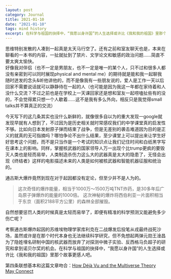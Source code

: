 ```yaml
---
layout: post
category: Journal
title: 2021-01-10
date: "2021-01-10"
tags: mind history
excerpt: 在科学与祖国的抉择中，“我愿以身许国”的人生选择或许比《我和我的祖国》里那个故事更感人吧。
---
```


思维特别发散的人凑到一起真是太天马行空了。还有之前和室友聊天也是，本来在聊看的一本书的内容，一扯就扯到了禁片、文学论文和敏感的政治问题……简直不要太爽太愉快。  
好像我对伴侣（也不一定是男朋友，也不一定是唯一的某个人，只不过和很多人都没有亲密到可以同时展现physical and mental me）的期待就是能和我一起聊我随时迸发的念头&听他讲他的，而不是像我有一些朋友说的，爱人是工作一天以后回家不需要说话就可以静静待在一起的人（也可能是因为我这一年都在家待着和人没什么交流？不过之前也是在学校上一天课回家还是想和室友一起唠嗑扯些有的没的，不会觉得累只想一个人歇着……这不是我有多么外向，相反只是我觉得small talks并不算真正的交流）
  
今天写下的这几条其实也没什么新鲜的，就像很多自以为的重大发现一google就发现早就有人想到了，不过因为是历史相关就时常感叹我们的中学课堂真的启发性不够。比如向日本发射原子弹而结束了战争，但是无差别的袭击难道因为目的是正义的就真的无可指摘吗？哪怕争论不出什么结果，至少课堂上可以提出来让学生好好思考这个问题，而不是只当作是一个考试的知识点让我们记住时间和白纸黑字写在课本上的影响。同样，掌握核武器的国家领导人万一出现个比trump更疯的要毁灭人类也是轻而易举，人类制造杀伤力这么大的武器真是太大的隐患了，无怪会出现《终结者》这样的电影描述未来的人类是如何被核武器和智能机器征服和统治的。
  
通古斯大爆炸竟然到现在对于起因都没有定论，但至少并不是人为的。
> 这次奇怪的爆炸能量，相当于1000万～1500万吨TNT炸药，是30多年后广岛原子弹爆炸的能量的1000倍。
> 这次神秘的爆炸将西伯利亚一片面积相当于东京（面积2188平方公里）的森林全部摧毁。

自然想要惩罚人类的时候真是太轻而易举了，即便有精准的科学预测又能避免多少伤亡呢？
  
考察通古斯爆炸起因的苏维埃物理学家库利克在二战爆发后投笔从戎最终战死沙场，虽然或许是在那个时代本身也无法继续科学研究，但不免想起两弹元勋王淦昌为了隐姓埋名研制中国的核武器而放弃了对探测中微子实验、反西格马负超子的研究和拿到诺贝尔奖的机会。在科学与祖国的抉择中，“我愿以身许国”的人生选择或许比《我和我的祖国》里那个故事更感人吧。

第四条联想基本和这篇文章吻合：[How Déjà Vu and the Multiverse Theory May Connect](https://medium.com/predict/how-d%C3%A9j%C3%A0-vu-and-the-multiverse-theory-may-connect-d22081fc2182)